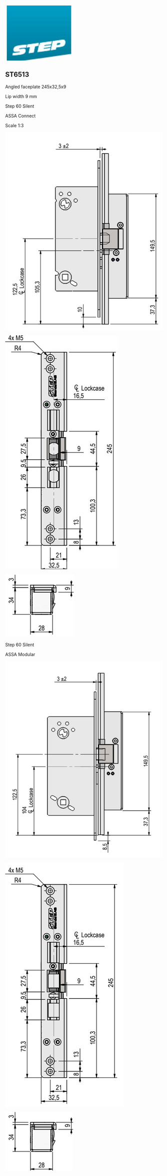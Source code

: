![](_page_0_Picture_0.jpeg)

## ST6513

Angled faceplate 245x32,5x9

Lip width 9 mm

Step 60 Silent

ASSA Connect

Scale 1:3

![](_page_0_Figure_6.jpeg)

![](_page_0_Figure_7.jpeg)

![](_page_0_Figure_8.jpeg)

Step 60 Silent

ASSA Modular

![](_page_0_Figure_11.jpeg)

![](_page_0_Figure_12.jpeg)

![](_page_0_Figure_13.jpeg)